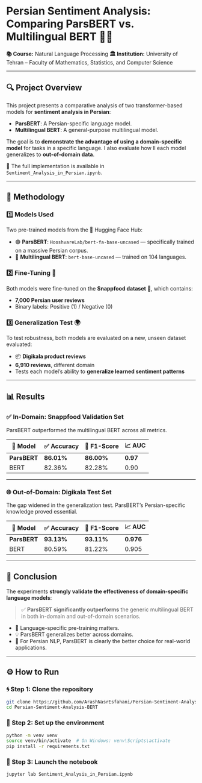 # Persian Sentiment Analysis: Comparing ParsBERT vs. Multilingual BERT 🤖📝

**📚 Course:** Natural Language Processing
**🏛️ Institution:** University of Tehran – Faculty of Mathematics, Statistics, and Computer Science

---

## 🔍 Project Overview

This project presents a comparative analysis of two transformer-based models for **sentiment analysis in Persian**:

*  **ParsBERT**: A Persian-specific language model.
*  **Multilingual BERT**: A general-purpose multilingual model.

The goal is to **demonstrate the advantage of using a domain-specific model** for tasks in a specific language. I also evaluate how ll each model generalizes to **out-of-domain data**.

📓 The full implementation is available in `Sentiment_Analysis_in_Persian.ipynb`.

---

## 🧪 Methodology

### 1️⃣ Models Used

Two pre-trained models from the 🤗 Hugging Face Hub:

* 🟣 **ParsBERT**: `HooshvareLab/bert-fa-base-uncased` — specifically trained on a massive Persian corpus.
* 🔵 **Multilingual BERT**: `bert-base-uncased` — trained on 104 languages.

### 2️⃣ Fine-Tuning 🔧

Both models were fine-tuned on the **Snappfood dataset** 🍔, which contains:

* **7,000 Persian user reviews**
* Binary labels: Positive (1) / Negative (0)

### 3️⃣ Generalization Test 🌍

To test robustness, both models are evaluated on a new, unseen dataset evaluated:

* 📦 **Digikala product reviews**
* **6,910 reviews**, different domain
* Tests each model’s ability to **generalize learned sentiment patterns**

---

## 📊 Results

### ✅ In-Domain: Snappfood Validation Set

ParsBERT outperformed the multilingual BERT across all metrics.

| 🧠 Model     | ✅ Accuracy | 🎯 F1-Score | 📈 AUC   |
| ------------ | ---------- | ----------- | -------- |
| **ParsBERT** | **86.01%** | **86.00%**  | **0.97** |
| BERT         | 82.36%     | 82.28%      | 0.90     |


---

### 🌐 Out-of-Domain: Digikala Test Set

The gap widened in the generalization test. ParsBERT’s Persian-specific knowledge proved essential.

| 🧠 Model     | ✅ Accuracy | 🎯 F1-Score | 📈 AUC    |
| ------------ | ---------- | ----------- | --------- |
| **ParsBERT** | **93.13%** | **93.11%**  | **0.976** |
| BERT         | 80.59%     | 81.22%      | 0.905     |


---

## 🧠 Conclusion

The experiments **strongly validate the effectiveness of domain-specific language models**:

> ✅ **ParsBERT significantly outperforms** the generic multilingual BERT in both in-domain and out-of-domain scenarios.

* 📌 Language-specific pre-training matters.
* 💡 ParsBERT generalizes better across domains.
* 🚀 For Persian NLP, ParsBERT is clearly the better choice for real-world applications.

---

## ⚙️ How to Run

### 🌀 Step 1: Clone the repository

```bash
git clone https://github.com/ArashNasrEsfahani/Persian-Sentiment-Analysis-BERT
cd Persian-Sentiment-Analysis-BERT
```

### 🧱 Step 2: Set up the environment

```bash
python -m venv venv
source venv/bin/activate  # On Windows: venv\Scripts\activate
pip install -r requirements.txt
```

### 📒 Step 3: Launch the notebook

```bash
jupyter lab Sentiment_Analysis_in_Persian.ipynb
```

